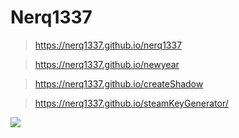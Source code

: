 # Nerq1337

>https://nerq1337.github.io/nerq1337

>https://nerq1337.github.io/newyear

>https://nerq1337.github.io/createShadow

>https://nerq1337.github.io/steamKeyGenerator/

![](https://pa1.narvii.com/6679/3ccf828e6c1c4af83e6c0eb75fafbb1340c2c864_hq.gif)

